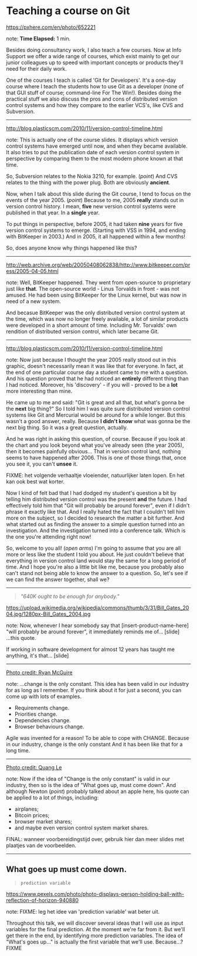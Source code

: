 <!-- .slide: data-background="img/background/usb-sticks.jpg" data-background-color="black" data-background-opacity="0.3"-->

# Teaching a course on Git

<https://pxhere.com/en/photo/652221> <!-- .element: class="attribution" -->

note:
**Time Elapsed:** 1 min.

Besides doing consultancy work, I also teach a few courses.
Now at Info Support we offer a wide range of courses, which exist mainly to get our junior colleagues up to speed with important concepts or products they'll need for their daily work.

One of the courses I teach is called 'Git for Developers'.
It's a one-day course where I teach the students how to use Git as a developer (none of that GUI stuff of course; command-line For The Win!).
Besides doing the practical stuff we also discuss the pros and cons of distributed version control systems and how they compare to the earlier VCS's, like CVS and Subversion. 

---

<!-- .slide: data-background="img/background/version-control-timeline.png" data-background-size="contain" data-background-color="white" -->

<http://blog.plasticscm.com/2010/11/version-control-timeline.html> <!-- .element: class="attribution" -->

note:
This is actually one of the course slides.
It displays which version control systems have emerged until now, and when they became available.
It also tries to put the publication date of each version control system in perspective by comparing them to the most modern phone known at that time.

So, Subversion relates to the Nokia 3210, for example. (*point*)
And CVS relates to the thing with the power plug.
Both are obviously **ancient**.

Now, when I talk about this slide during the Git course, I tend to focus on the events of the year 2005. (*point*)
Because to me, 2005 **really** stands out in version control history.
I mean, **five** new version control systems were published in that year. 
In a **single** year.

To put things in perspective, before 2005, it had taken **nine** years for five version control systems to emerge.
(Starting with VSS in 1994, and ending with BitKeeper in 2003.)
And in 2005, it all happened within a few months!

So, does anyone know why things happened like this?

---

<!-- .slide: data-background="img/background/bitkeeper-goes-commercial.png" data-background-size="contain" data-background-color="#707070" -->

<http://web.archive.org/web/20050408062838/http://www.bitkeeper.com/press/2005-04-05.html> <!-- .element: class="attribution" -->

note:
Well, BitKeeper happened.
They went from open-source to proprietary just like **that**.
The open-source world - Linus Torvalds in front - was not amused.
He had been using BitKeeper for the Linux kernel, but was now in need of a new system.

And becasue BitKeeper was the only distributed version control system at the time, which was now no longer freely available, a lot of similar products were developed in a short amount of time.
Including Mr. Torvalds' own rendition of distributed version control, which later became Git.

---

<!-- .slide: data-background="img/background/version-control-timeline.png" data-background-size="contain" data-background-color="white" -->

<http://blog.plasticscm.com/2010/11/version-control-timeline.html> <!-- .element: class="attribution" -->

note:
Now just because I thought the year 2005 really stood out in this graphic, doesn't necessarily mean it was like that for everyone.
In fact, at the end of one particular course day a student came to me with a question.
And his question proved that he had noticed an **entirely** different thing than I had noticed.
Moreover, his 'discovery' - if you will - proved to be a **lot** more interesting than mine.

He came up to me and said: "Git is great and all that, but what's gonna be the **next** big thing?"
So I told him I was quite sure distributed version control systems like Git and Mercurial would be around for a while longer.
But this wasn't a good answer, really.
Because **I didn't know** what was gonna be the next big thing.
So it was a great question, actually.

And he was right in asking this question, of course.
Because if you look at the chart and you look beyond what you've already seen (the year 2005), then it becomes painfully obvious...
That in version control land, nothing seems to have happened after 2006.
This is one of those things that, once you see it, you can't **unsee** it.

FIXME: het volgende verhaaltje vloeiender, natuurlijker laten lopen.
En het kan ook best wat korter.

Now I kind of felt bad that I had dodged my student's question a bit by telling him distributed version control was the present **and** the future.
I had effectively told him that "Git will probably be around forever", even if I didn't phrase it exactly like that.
And I really hated the fact that I couldn't tell him more on the subject, so I decided to research the matter a bit further.
And what started out as finding the answer to a simple question turned into an investigation.
And the investigation turned into a conference talk.
Which is the one you're attending right now!

So, welcome to you all! (*open arms*)
I'm going to assume that you are all more or less like the student I told you about.
He just couldn't believe that everything in version control land would stay the same for a long period of time.
And I hope you're also a little bit like me, because you probably also can't stand not being able to know the answer to a question.
So, let's see if we can find the answer together, shall we?

---

<!-- .slide: data-background="img/background/bill-gates-2004.jpg" -->

<blockquote class="explanation fragment">
    <em>"640K ought to be enough for anybody."</em>
</blockquote>

<https://upload.wikimedia.org/wikipedia/commons/thumb/3/31/Bill_Gates_2004.jpg/1280px-Bill_Gates_2004.jpg> <!-- .element: class="attribution" -->

note: 
Now, whenever I hear somebody say that [insert-product-name-here] "will probably be around forever", it immediately reminds me of...
[slide]
...this quote. 

If working in software development for almost 12 years has taught me anything, it's that...
[slide]

---

<!-- .slide: data-background="img/background/change-is-the-only-constant.jpg" --->

[Photo credit: Ryan McGuire](https://quotefancy.com/quote/1003699/Heraclitus-Change-is-the-only-constant) <!-- .element: class="attribution" -->

note:
...change is the only constant. 
This idea has been valid in our industry for as long as I remember.
If you think about it for just a second, you can come up with lots of examples.

* Requirements change.
* Priorities change. 
* Dependencies change.
* Browser behaviours change.

Agile was invented for a reason! To be able to cope with CHANGE.
Because in our industry, change is the only constant
And it has been like that for a long time.

---

<!-- .slide: data-background="img/background/what-goes-up-must-come-down.jpg" --->

[Photo credit: Quang Le](https://quotefancy.com/quote/833239/Isaac-Newton-What-goes-up-must-come-down) <!-- .element: class="attribution" -->

note:
Now if the idea of "Change is the only constant" is valid in our industry, then so is the idea of "What goes up, must come down".
And although Newton (*point*) probably talked about an apple here, his quote can be applied to a lot of things, including:

* airplanes;
* Bitcoin prices;
* browser market shares;
* and maybe even version control system market shares.

FINAL: wanneer voorbereidingstijd over, gebruik hier dan meer slides met plaatjes van de voorbeelden.

---

<!-- .slide: data-background="img/background/crystal-ball.jpg" data-background-color="black" data-background-opacity="0.5" --->

## What goes up must come down.

<blockquote class="explanation">
    <code>prediction variable</code>
</blockquote>

<https://www.pexels.com/photo/photo-displays-person-holding-ball-with-reflection-of-horizon-940880> <!-- .element: class="attribution" -->

note:
FIXME: leg het idee van 'prediction variable' wat beter uit.

Throughout this talk, we will discover several ideas that I will use as input variables for the final prediction.
At the moment we're far from it.
But we'll get there in the end, by identifying more prediction variables.
The idea of "What's goes up..." is actually the first variable that we'll use.
Because...? FIXME
